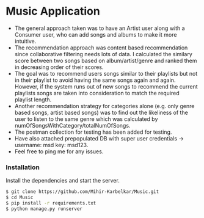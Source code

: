 # Music Application

- The general approach taken was to have an Artist user along with a Consumer user, who can add songs and albums to make it more intuitive.
- The recommendation approach was content based recommendation since collaborative filtering needs lots of data. I calculated the similary score between two songs based on album/artist/genre and ranked them in decreasing order of their scores. 
- The goal was to recommend users songs similar to their playlists but not in their playlist to avoid having the same songs again and again. However, if the system runs out of new songs to recommend the current playlists songs are taken into consideration to match the required playlist length.
- Another recommendation strategy for categories alone (e.g. only genre based songs, artist based songs) was to find out the likeliness of the user to listen to the same genre which was calculated by numOfSongsWithCategory/totalNumOfSongs. 
- The postman collection for testing has been added for testing.
- Have also attached prepopulated DB with super user credentials -> username: msd key: msd123.
- Feel free to ping me for any issues.

### Installation


Install the dependencies and start the server.

```sh
$ git clone https://github.com/Mihir-Karbelkar/Music.git
$ cd Music
$ pip install -r requirements.txt
$ python manage.py runserver
```
